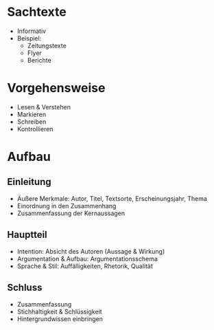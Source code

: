 # Sachtexte
* Informativ
* Beispiel:
	* Zeitungstexte
	* Flyer
	* Berichte

# Vorgehensweise
* Lesen & Verstehen
* Markieren
* Schreiben
* Kontrollieren

# Aufbau
## Einleitung
* Äußere Merkmale: Autor, Titel, Textsorte, Erscheinungsjahr, Thema
* Einordnung in den Zusammenhang
* Zusammenfassung der Kernaussagen

## Hauptteil
* Intention: Absicht des Autoren (Aussage & Wirkung)
* Argumentation & Aufbau: Argumentationsschema
* Sprache & Stil: Auffälligkeiten, Rhetorik, Qualität

## Schluss
* Zusammenfassung
* Stichhaltigkeit & Schlüssigkeit
* Hintergrundwissen einbringen